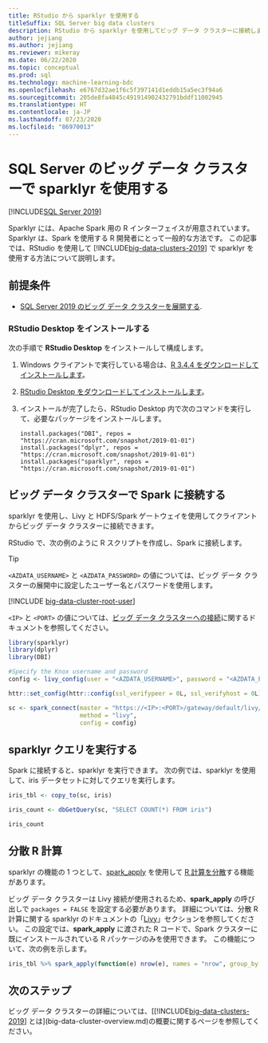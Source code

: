 ```yaml
---
title: RStudio から sparklyr を使用する
titleSuffix: SQL Server big data clusters
description: RStudio から sparklyr を使用してビッグ データ クラスターに接続します。
author: jejiang
ms.author: jejiang
ms.reviewer: mikeray
ms.date: 06/22/2020
ms.topic: conceptual
ms.prod: sql
ms.technology: machine-learning-bdc
ms.openlocfilehash: e6767d32ae1f6c5f397141d1eddb15a5ec3f94a6
ms.sourcegitcommit: 205de8fa4845c491914902432791bddf11002945
ms.translationtype: HT
ms.contentlocale: ja-JP
ms.lasthandoff: 07/23/2020
ms.locfileid: "86970013"
---
```

# <a name="use-sparklyr-in-sql-server-big-data-cluster"></a>SQL Server のビッグ データ クラスターで sparklyr を使用する

[!INCLUDE[SQL Server 2019](../includes/applies-to-version/sqlserver2019.md)]

Sparklyr には、Apache Spark 用の R インターフェイスが用意されています。 Sparklyr は、Spark を使用する R 開発者にとって一般的な方法です。 この記事では、RStudio を使用して [!INCLUDE[big-data-clusters-2019](../includes/ssbigdataclusters-ver15.md)] で sparklyr を使用する方法について説明します。

## <a name="prerequisites"></a>前提条件

- [SQL Server 2019 のビッグ データ クラスターを展開する](quickstart-big-data-cluster-deploy.md).

### <a name="install-rstudio-desktop"></a>RStudio Desktop をインストールする

次の手順で **RStudio Desktop** をインストールして構成します。

1. Windows クライアントで実行している場合は、[R 3.4.4 をダウンロードしてインストールします](https://cran.rstudio.com/bin/windows/base/old/3.4.4)。

1. [RStudio Desktop をダウンロードしてインストールします](https://www.rstudio.com/products/rstudio/download/)。

1. インストールが完了したら、RStudio Desktop 内で次のコマンドを実行して、必要なパッケージをインストールします。

   ```RStudioDesktop
   install.packages("DBI", repos = "https://cran.microsoft.com/snapshot/2019-01-01")
   install.packages("dplyr", repos = "https://cran.microsoft.com/snapshot/2019-01-01")
   install.packages("sparklyr", repos = "https://cran.microsoft.com/snapshot/2019-01-01")
   ```

## <a name="connect-to-spark-in-a-big-data-cluster"></a>ビッグ データ クラスターで Spark に接続する

sparklyr を使用し、Livy と HDFS/Spark ゲートウェイを使用してクライアントからビッグ データ クラスターに接続できます。 

RStudio で、次の例のように R スクリプトを作成し、Spark に接続します。

> [!TIP]
> `<AZDATA_USERNAME>` と `<AZDATA_PASSWORD>` の値については、ビッグ データ クラスターの展開中に設定したユーザー名とパスワードを使用します。

[!INCLUDE [big-data-cluster-root-user](../includes/big-data-cluster-root-user.md)]

`<IP>` と `<PORT>` の値については、[ビッグ データ クラスターへの接続](connect-to-big-data-cluster.md)に関するドキュメントを参照してください。

```r
library(sparklyr)
library(dplyr)
library(DBI)

#Specify the Knox username and password
config <- livy_config(user = "<AZDATA_USERNAME>", password = "<AZDATA_PASSWORD>")

httr::set_config(httr::config(ssl_verifypeer = 0L, ssl_verifyhost = 0L))

sc <- spark_connect(master = "https://<IP>:<PORT>/gateway/default/livy/v1",
                    method = "livy",
                    config = config)
```

## <a name="run-sparklyr-queries"></a>sparklyr クエリを実行する

Spark に接続すると、sparklyr を実行できます。 次の例では、sparklyr を使用して、iris データセットに対してクエリを実行します。

```r
iris_tbl <- copy_to(sc, iris)

iris_count <- dbGetQuery(sc, "SELECT COUNT(*) FROM iris")

iris_count
```

## <a name="distributed-r-computations"></a>分散 R 計算

sparklyr の機能の 1 つとして、[spark_apply](https://spark.rstudio.com/guides/distributed-r/#apply-an-r-function-to-a-spark-object) を使用して [R 計算を分散](https://spark.rstudio.com/guides/distributed-r/)する機能があります。

ビッグ データ クラスターは Livy 接続が使用されるため、**spark_apply** の呼び出しで `packages = FALSE` を設定する必要があります。 詳細については、分散 R 計算に関する sparklyr のドキュメントの「[Livy](https://spark.rstudio.com/guides/distributed-r/#livy)」セクションを参照してください。 この設定では、**spark_apply** に渡された R コードで、Spark クラスターに既にインストールされている R パッケージのみを使用できます。 この機能について、次の例を示します。

```r
iris_tbl %>% spark_apply(function(e) nrow(e), names = "nrow", group_by = "Species", packages = FALSE)
```

## <a name="next-steps"></a>次のステップ

ビッグ データ クラスターの詳細については、[[!INCLUDE[big-data-clusters-2019](../includes/ssbigdataclusters-ver15.md)] とは](big-data-cluster-overview.md)の概要に関するページを参照してください。
